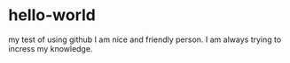 # hello-world
my test of using github
I am nice and friendly person.
I am always trying to incress my knowledge. 
